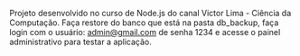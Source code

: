 Projeto desenvolvido no curso de Node.js do canal Victor Lima - Ciência da Computação. 
Faça restore do banco que está na pasta db_backup, faça login com o usuário: admin@gmail.com de 
senha 1234 e acesse o painel administrativo para testar a aplicação.
